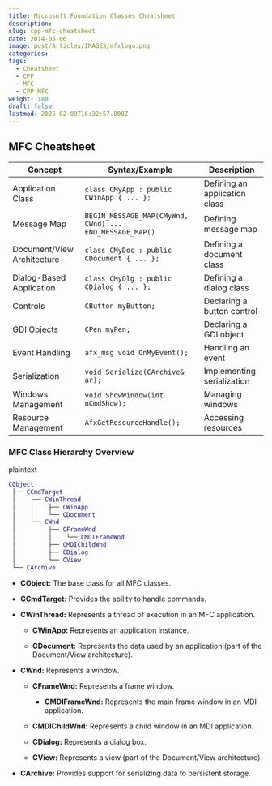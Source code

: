```yaml
---
title: Microsoft Foundation Classes Cheatsheet
description: 
slug: cpp-mfc-cheatsheet
date: 2014-05-06
image: post/Articles/IMAGES/mfxlogo.png
categories: 
tags:
  - Cheatsheet
  - CPP
  - MFC
  - CPP-MFC
weight: 180
draft: false
lastmod: 2025-02-09T16:32:57.008Z
---
```

## MFC Cheatsheet

| **Concept**                | **Syntax/Example**                                      | **Description**               |
| -------------------------- | ------------------------------------------------------- | ----------------------------- |
| Application Class          | `class CMyApp : public CWinApp { ... };`                | Defining an application class |
| Message Map                | `BEGIN_MESSAGE_MAP(CMyWnd, CWnd) ... END_MESSAGE_MAP()` | Defining message map          |
| Document/View Architecture | `class CMyDoc : public CDocument { ... };`              | Defining a document class     |
| Dialog-Based Application   | `class CMyDlg : public CDialog { ... };`                | Defining a dialog class       |
| Controls                   | `CButton myButton;`                                     | Declaring a button control    |
| GDI Objects                | `CPen myPen;`                                           | Declaring a GDI object        |
| Event Handling             | `afx_msg void OnMyEvent();`                             | Handling an event             |
| Serialization              | `void Serialize(CArchive& ar);`                         | Implementing serialization    |
| Windows Management         | `void ShowWindow(int nCmdShow);`                        | Managing windows              |
| Resource Management        | `AfxGetResourceHandle();`                               | Accessing resources           |

### MFC Class Hierarchy Overview

plaintext

```lua
CObject
 ├── CCmdTarget
 │    ├── CWinThread
 │    │    ├── CWinApp
 │    │    └── CDocument
 │    └── CWnd
 │         ├── CFrameWnd
 │         │    └── CMDIFrameWnd
 │         ├── CMDIChildWnd
 │         ├── CDialog
 │         └── CView
 └── CArchive
```

* **CObject:** The base class for all MFC classes.

* **CCmdTarget:** Provides the ability to handle commands.

* **CWinThread:** Represents a thread of execution in an MFC application.

  * **CWinApp:** Represents an application instance.

  * **CDocument:** Represents the data used by an application (part of the Document/View architecture).

* **CWnd:** Represents a window.

  * **CFrameWnd:** Represents a frame window.

    * **CMDIFrameWnd:** Represents the main frame window in an MDI application.

  * **CMDIChildWnd:** Represents a child window in an MDI application.

  * **CDialog:** Represents a dialog box.

  * **CView:** Represents a view (part of the Document/View architecture).

* **CArchive:** Provides support for serializing data to persistent storage.
